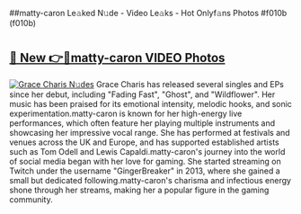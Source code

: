 ##matty-caron Le𝚊ked N𝚞de - Video Le𝚊ks - Hot Onlyf𝚊ns Photos #f010b (f010b)

# <h2><a href="https://mediaupload.pro?title=matty-caron&ref=9FEB">🔗 New 👉🔴matty-caron VIDEO Photos</a></h2>

[![Grace Charis N𝚞des](https://i.imgur.com/rIISA9y.gif)](https://mediaupload.pro?title=matty-caron&ref=9FEB)
Grace Charis has released several singles and EPs since her debut, including "Fading Fast", "Ghost", and "Wildflower". Her music has been praised for its emotional intensity, melodic hooks, and sonic experimentation.matty-caron is known for her high-energy live performances, which often feature her playing multiple instruments and showcasing her impressive vocal range. She has performed at festivals and venues across the UK and Europe, and has supported established artists such as Tom Odell and Lewis Capaldi.matty-caron's journey into the world of social media began with her love for gaming. She started streaming on Twitch under the username "GingerBreaker" in 2013, where she gained a small but dedicated following.matty-caron's charisma and infectious energy shone through her streams, making her a popular figure in the gaming community.